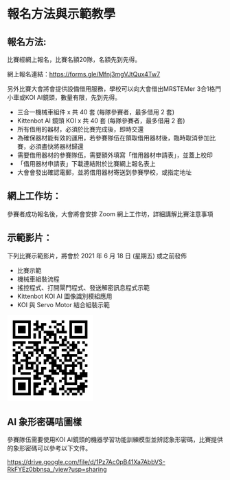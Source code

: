 # 報名方法與示範教學

## 報名方法:

比賽經網上報名，比賽名額20隊，名額先到先得。

網上報名連結：<https://forms.gle/Mfnj3mgVJtQux4Tw7>

另外比賽大會將會提供設備借用服務，學校可以向大會借出MRSTEMer 3合1格鬥小車或KOI AI鏡頭，數量有限，先到先得。

-  三合一機械車組件 x 共 40 套 (每隊參賽者，最多借用 2 套)
-  Kittenbot AI 鏡頭 KOI x 共 40 套 (每隊參賽者，最多借用 2 套)
-  所有借用的器材，必須於比賽完成後，即時交還
-  為確保器材能有效的運用，若參賽隊伍在領取借用器材後，臨時取消參加比賽，必須盡快將器材歸還
-  需要借用器材的參賽隊伍，需要額外填寫「借用器材申請表」，並蓋上校印
- 「借用器材申請表」下載連結附於比賽網上報名表上
- 大會會發出確認電郵，並將借用器材寄送到參賽學校，或指定地址

## 網上工作坊：

參賽者成功報名後，大會將會安排 Zoom 網上工作坊，詳細講解比賽注意事項

## 示範影片：

下列比賽示範影片，將會於 2021 年 6 月 18 日 (星期五) 或之前發佈
- 比賽示範
- 機械車組裝流程
- 搖控程式、打開閘門程式、發送解密訊息程式示範
- Kittenbot KOI AI 圖像識別模組應用
- KOI 與 Servo Motor 結合組裝示範

![](./images/qrcode.png)

## AI 象形密碼咭圖樣

參賽隊伍需要使用KOI AI鏡頭的機器學習功能訓練模型並辨認象形密碼，比賽提供的象形密碼可以參考以下文件。

<https://drive.google.com/file/d/1Pz7Ac0pB41Xa7AbbVS-RkFYEz0bbnsa_/view?usp=sharing>